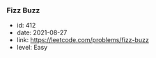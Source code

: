 ### Fizz Buzz

* id: 412
* date: 2021-08-27
* link: https://leetcode.com/problems/fizz-buzz
* level: Easy
